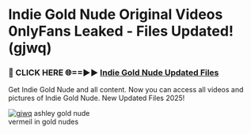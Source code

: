 # Indie Gold Nude Original Videos 0nlyFans Leaked - Files Updated! (gjwq)

<h3>🔴 CLICK HERE 🌐==►► <a href="https://tinyurl.com/52m3yx9h" rel="nofollow">Indie Gold Nude Updated Files</a></h3>

Get Indie Gold Nude and all content. Now you can access all videos and pictures of Indie Gold Nude. New Updated Files 2025!

[![gjwq](https://i.imgur.com/TnHtlc8.gif)](https://tinyurl.com/52m3yx9h)
ashley gold nude<br>
vermeil in gold nudes